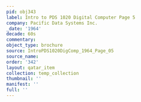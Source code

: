 ```yaml
---
pid: obj343
label: Intro to PDS 1020 Digital Computer Page 5
company: Pacific Data Systems Inc.
_date: '1964'
decade: 60s
commentary: 
object_type: brochure
source: IntroPDS1020DigComp_1964_Page_05
source_name: 
order: '342'
layout: qatar_item
collection: temp_collection
thumbnail: ''
manifest: ''
full: ''
---
```

